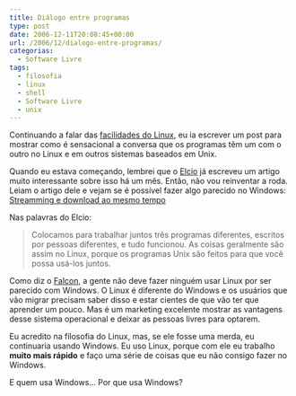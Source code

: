 ```yaml
---
title: Diálogo entre programas
type: post
date: 2006-12-11T20:08:45+00:00
url: /2006/12/dialogo-entre-programas/
categorias:
  - Software Livre
tags:
  - filosofia
  - linux
  - shell
  - Software Livre
  - unix
---
```


Continuando a falar das [facilidades do Linux][1], eu ia escrever um post para mostrar como é sensacional a conversa que os programas têm um com o outro no Linux e em outros sistemas baseados em Unix.

Quando eu estava começando, lembrei que o [Elcio][2] já escreveu um artigo muito interessante sobre isso há um mês. Então, não vou reinventar a roda. Leiam o artigo dele e vejam se é possível fazer algo parecido no Windows: [Streamming e download ao mesmo tempo][3]

Nas palavras do Elcio:

> Colocamos para trabalhar juntos três programas diferentes, escritos por pessoas diferentes, e tudo funcionou. As coisas geralmente são assim no Linux, porque os programas Unix são feitos para que você possa usá-los juntos.

Como diz o [Falcon][4], a gente não deve fazer ninguém usar Linux por ser parecido com Windows. O Linux é diferente do Windows e os usuários que vão migrar precisam saber disso e estar cientes de que vão ter que aprender um pouco. Mas é um marketing excelente mostrar as vantagens desse sistema operacional e deixar as pessoas livres para optarem.

Eu acredito na filosofia do Linux, mas, se ele fosse uma merda, eu continuaria usando Windows. Eu uso Linux, porque com ele eu trabalho **muito mais rápido** e faço uma série de coisas que eu não consigo fazer no Windows.

E quem usa Windows… Por que usa Windows?

[1]: /2006/12/windows-e-mais-facil/
[2]: http://blog.elcio.com.br/
[3]: http://blog.elcio.com.br/streamming-e-download-ao-mesmo-tempo/
[4]: http://falcon-dark.blogspot.com

